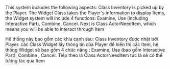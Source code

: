 This system includes the following aspects:
Class Inventory is picked up by the Player.
The Widget Class takes the Player's information to display Items, the Widget system will include 4 functions: Examine, Use (including Interactive Part), Combine, Cancel.
Next is Class ActorNeedItem, which means you will be able to interact through Item

Hệ thống này bao gồm các khía cạnh sau:
Class Inventory được nhặt bởi Player. 
các Class Widget lấy thông tin của Player để hiển thị các Item, hệ thống Widget sẽ bao gồm 4 chức năng : Examine, Use (bao gồm Interactive Part), Combine , Cancel. 
Tiếp theo là Class ActorNeedItem tức là sẽ có thể tương tác qua Item
